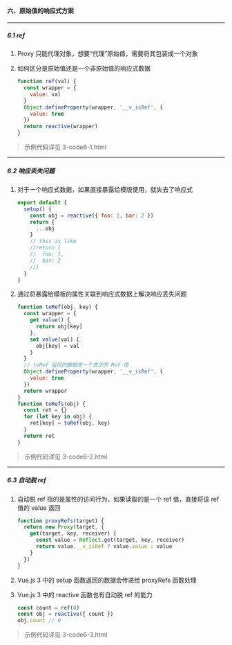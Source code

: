 #### 六、原始值的响应式方案

-----

##### 6.1 ref

1. Proxy 只能代理对象，想要“代理”原始值，需要将其包装成一个对象
2. 如何区分是原始值还是一个非原始值的响应式数据

    ```js
    function ref(val) {
      const wrapper = {
        value: val
      }
      Object.defineProperty(wrapper, '__v_isRef', {
        value: true
      })
      return reactive(wrapper)
    }
    ```

> 示例代码详见 3-code6-1.html

-----

##### 6.2 响应丢失问题

1. 对于一个响应式数据，如果直接暴露给模版使用，就失去了响应式

    ```js
    export default {
      setup() {
        const obj = reactive({ foo: 1, bar: 2 })
        return {
          ...obj
        }
        // this is like
        //return {
        //  foo: 1,
        //  bar: 2
        //}
      }
    }
    ```

2. 通过将暴露给模板的属性关联到响应式数据上解决响应丢失问题

      ```js
      function toRef(obj, key) {
        const wrapper = {
          get value() {
            return obj[key]
          },
          set value(val) {
            obj[key] = val
          }
        }
        // toRef 返回的数据是一个真正的 Ref 值
        Object.defineProperty(wrapper, '__v_isRef', {
          value: true
        })
        return wrapper
      }
      function toRefs(obj) {
        const ret = {}
        for (let key in obj) {
          ret[key] = toRef(obj, key)
        }
        return ret
      }
      ```

> 示例代码详见 3-code6-2.html

-----

##### 6.3 自动脱 ref

1. 自动脱 ref 指的是属性的访问行为，如果读取的是一个 ref 值，直接将该 ref 值的 value 返回

    ```js
    function proxyRefs(target) {
      return new Proxy(target, {
        get(target, key, receiver) {
          const value = Reflect.get(target, key, receiver)
          return value.__v_isRef ? value.value : value
        }
      })
    }
    ```

2. Vue.js 3 中的 setup 函数返回的数据会传递给 proxyRefs 函数处理
3. Vue.js 3 中的 reactive 函数也有自动脱 ref 的能力

    ```js
    const count = ref(0)
    const obj = reactive({ count })
    obj.count // 0
    ```

> 示例代码详见 3-code6-3.html
